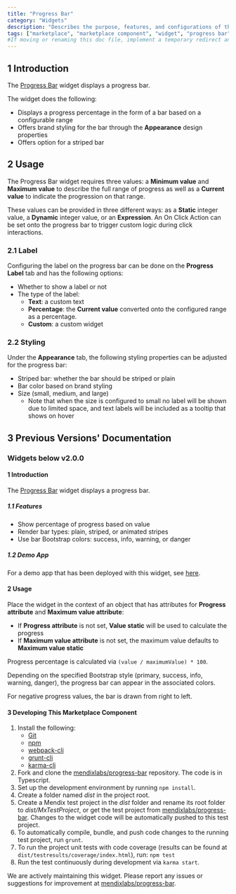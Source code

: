 ```yaml
---
title: "Progress Bar"
category: "Widgets"
description: "Describes the purpose, features, and configurations of the Progress Bar widget which is available in the Mendix Marketplace."
tags: ["marketplace", "marketplace component", "widget", "progress bar", "bootstrap", "platform support"]
#If moving or renaming this doc file, implement a temporary redirect and let the respective team know they should update the URL in the product. See Mapping to Products for more details.
---
```


## 1 Introduction

The [Progress Bar](https://appstore.home.mendix.com/link/app/48910/) widget displays a progress bar.

The widget does the following:

* Displays a progress percentage in the form of a bar based on a configurable range
* Offers brand styling for the bar through the **Appearance** design properties
* Offers option for a striped bar

## 2 Usage

The Progress Bar widget requires three values: a **Minimum value** and **Maximum value** to describe the full range of  progress as well as a **Current value** to indicate the progression on that range. 

These values can be provided in three different ways: as a **Static** integer value, a **Dynamic** integer value, or an **Expression**. An On Click Action can be set onto the progress bar to trigger custom logic during click interactions.

### 2.1 Label

Configuring the label on the progress bar can be done on the **Progress Label** tab and has the following options:

* Whether to show a label or not
* The type of the label:
	* **Text**: a custom text
	* **Percentage**: the **Current value** converted onto the configured range as a percentage. 
	* **Custom**: a custom widget

### 2.2 Styling

Under the **Appearance** tab, the following styling properties can be adjusted for the progress bar:

* Striped  bar: whether the bar should be striped or plain
* Bar color based on brand styling
* Size (small, medium, and large)
	* Note that when the size is configured to small no label will be shown due to limited space, and text labels will be included as a tooltip that shows on hover

## 3 Previous Versions' Documentation

### Widgets below v2.0.0

#### 1 Introduction

The [Progress Bar](https://appstore.home.mendix.com/link/app/48910/) widget displays a progress bar.

##### 1.1 Features

* Show percentage of progress based on value
* Render bar types: plain, striped, or animated stripes
* Use bar Bootstrap colors: success, info, warning, or danger

##### 1.2 Demo App

For a demo app that has been deployed with this widget, see [here](https://progressbar-demo.mxapps.io/).

#### 2 Usage

Place the widget in the context of an object that has attributes for **Progress attribute** and **Maximum value attribute**:
* If **Progress attribute** is not set, **Value static** will be used to calculate the progress
* If **Maximum value attribute** is not set, the maximum value defaults to **Maximum value static**

Progress percentage is calculated via `(value / maximumValue) * 100`.

Depending on the specified Bootstrap style (primary, success, info, warning, danger), the progress bar can appear in the associated colors.

For negative progress values, the bar is drawn from right to left.

#### 3 Developing This Marketplace Component

1. Install the following:
	* [Git](https://git-scm.com/book/en/v2/Getting-Started-Installing-Git)
	* [npm](https://www.npmjs.com/)
	* [webpack-cli](https://www.npmjs.com/package/webpack-cli)
	* [grunt-cli](https://github.com/gruntjs/grunt-cli)
	* [karma-cli](https://www.npmjs.com/package/karma-cli)
2. Fork and clone the [mendixlabs/progress-bar](https://github.com/mendixlabs/progress-bar.git) repository. The code is in Typescript. 
3. Set up the development environment by running `npm install`.
4. Create a folder named *dist* in the project root.
5. Create a Mendix test project in the *dist* folder and rename its root folder to *dist/MxTestProject*, or get the test project from [mendixlabs/progress-bar](https://github.com/mendixlabs/progress-bar/releases/latest ). Changes to the widget code will be automatically pushed to this test project.
6. To automatically compile, bundle, and push code changes to the running test project, run `grunt`.
7. To run the project unit tests with code coverage (results can be found at `dist/testresults/coverage/index.html`), run: `npm test`
8. Run the test continuously during development via `karma start`.

We are actively maintaining this widget. Please report any issues or suggestions for improvement at [mendixlabs/progress-bar](https://github.com/mendixlabs/progress-bar/issues).
